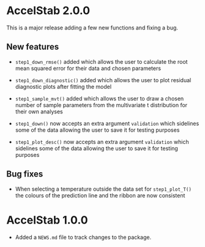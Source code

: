 # AccelStab 2.0.0

This is a major release adding a few new functions and fixing a bug.

## New features

-   `step1_down_rmse()` added which allows the user to calculate the
    root mean squared error for their data and chosen parameters

-   `step1_down_diagnostic()` added which allows the user to plot
    residual diagnostic plots after fitting the model

-   `step1_sample_mvt()` added which allows the user to draw a chosen
    number of sample parameters from the multivariate t distribution for
    their own analyses
    
-   `step1_down()` now accepts an extra argument `validation` which
    sidelines some of the data allowing the user to save it for testing
    purposes

-   `step1_plot_desc()` now accepts an extra argument `validation` which
    sidelines some of the data allowing the user to save it for testing
    purposes

## Bug fixes

-   When selecting a temperature outside the data set for
    `step1_plot_T()` the colours of the prediction line and the ribbon
    are now consistent

# AccelStab 1.0.0

-   Added a `NEWS.md` file to track changes to the package.
